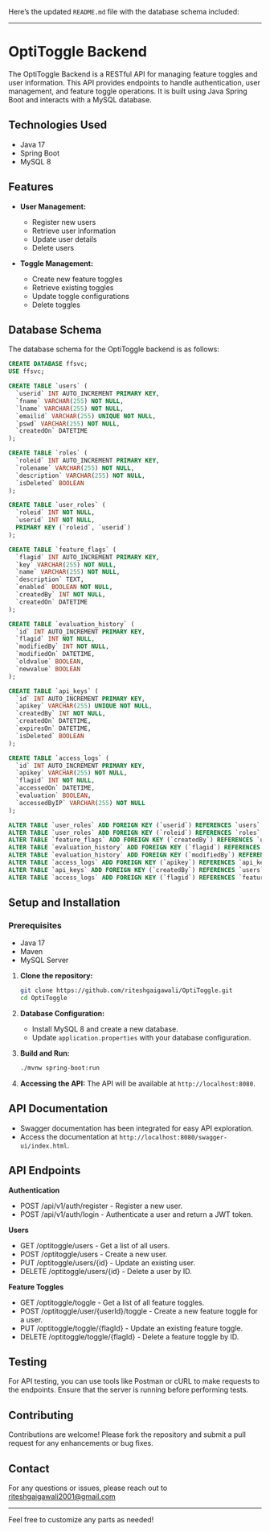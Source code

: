 Here’s the updated `README.md` file with the database schema included:

---

# OptiToggle Backend

The OptiToggle Backend is a RESTful API for managing feature toggles and user information. This API provides endpoints to handle authentication, user management, and feature toggle operations. It is built using Java Spring Boot and interacts with a MySQL database.

## Technologies Used

- Java 17
- Spring Boot
- MySQL 8

## Features

- **User Management:**
  - Register new users
  - Retrieve user information
  - Update user details
  - Delete users

- **Toggle Management:**
  - Create new feature toggles
  - Retrieve existing toggles
  - Update toggle configurations
  - Delete toggles

## Database Schema

The database schema for the OptiToggle backend is as follows:

```sql
CREATE DATABASE ffsvc;
USE ffsvc;

CREATE TABLE `users` (
  `userid` INT AUTO_INCREMENT PRIMARY KEY,
  `fname` VARCHAR(255) NOT NULL,
  `lname` VARCHAR(255) NOT NULL,
  `emailid` VARCHAR(255) UNIQUE NOT NULL,
  `pswd` VARCHAR(255) NOT NULL,
  `createdOn` DATETIME
);

CREATE TABLE `roles` (
  `roleid` INT AUTO_INCREMENT PRIMARY KEY,
  `rolename` VARCHAR(255) NOT NULL,
  `description` VARCHAR(255) NOT NULL,
  `isDeleted` BOOLEAN
);

CREATE TABLE `user_roles` (
  `roleid` INT NOT NULL,
  `userid` INT NOT NULL,
  PRIMARY KEY (`roleid`, `userid`)
);

CREATE TABLE `feature_flags` (
  `flagid` INT AUTO_INCREMENT PRIMARY KEY,
  `key` VARCHAR(255) NOT NULL,
  `name` VARCHAR(255) NOT NULL,
  `description` TEXT,
  `enabled` BOOLEAN NOT NULL,
  `createdBy` INT NOT NULL,
  `createdOn` DATETIME
);

CREATE TABLE `evaluation_history` (
  `id` INT AUTO_INCREMENT PRIMARY KEY,
  `flagid` INT NOT NULL,
  `modifiedBy` INT NOT NULL,
  `modifiedOn` DATETIME,
  `oldvalue` BOOLEAN,
  `newvalue` BOOLEAN
);

CREATE TABLE `api_keys` (
  `id` INT AUTO_INCREMENT PRIMARY KEY,
  `apikey` VARCHAR(255) UNIQUE NOT NULL,
  `createdBy` INT NOT NULL,
  `createdOn` DATETIME,
  `expiresOn` DATETIME,
  `isDeleted` BOOLEAN
);

CREATE TABLE `access_logs` (
  `id` INT AUTO_INCREMENT PRIMARY KEY,
  `apikey` VARCHAR(255) NOT NULL,
  `flagid` INT NOT NULL,
  `accessedOn` DATETIME,
  `evaluation` BOOLEAN,
  `accessedByIP` VARCHAR(255) NOT NULL
);

ALTER TABLE `user_roles` ADD FOREIGN KEY (`userid`) REFERENCES `users` (`userid`);
ALTER TABLE `user_roles` ADD FOREIGN KEY (`roleid`) REFERENCES `roles` (`roleid`);
ALTER TABLE `feature_flags` ADD FOREIGN KEY (`createdBy`) REFERENCES `users` (`userid`);
ALTER TABLE `evaluation_history` ADD FOREIGN KEY (`flagid`) REFERENCES `feature_flags` (`flagid`);
ALTER TABLE `evaluation_history` ADD FOREIGN KEY (`modifiedBy`) REFERENCES `users` (`userid`);
ALTER TABLE `access_logs` ADD FOREIGN KEY (`apikey`) REFERENCES `api_keys` (`apikey`);
ALTER TABLE `api_keys` ADD FOREIGN KEY (`createdBy`) REFERENCES `users` (`userid`);
ALTER TABLE `access_logs` ADD FOREIGN KEY (`flagid`) REFERENCES `feature_flags` (`flagid`);
```

## Setup and Installation

### Prerequisites

- Java 17
- Maven
- MySQL Server

1. **Clone the repository:**
   ```bash
   git clone https://github.com/riteshgaigawali/OptiToggle.git
   cd OptiToggle
   ```

2. **Database Configuration:**
   - Install MySQL 8 and create a new database.
   - Update `application.properties` with your database configuration.

3. **Build and Run:**
   ```bash
   ./mvnw spring-boot:run
   ```

4. **Accessing the API:**
   The API will be available at `http://localhost:8080`.

## API Documentation

- Swagger documentation has been integrated for easy API exploration.
- Access the documentation at `http://localhost:8080/swagger-ui/index.html`.

## API Endpoints

**Authentication**
- POST /api/v1/auth/register - Register a new user.
- POST /api/v1/auth/login - Authenticate a user and return a JWT token.

**Users**
- GET /optitoggle/users - Get a list of all users.
- POST /optitoggle/users - Create a new user.
- PUT /optitoggle/users/{id} - Update an existing user.
- DELETE /optitoggle/users/{id} - Delete a user by ID.

**Feature Toggles**
- GET /optitoggle/toggle - Get a list of all feature toggles.
- POST /optitoggle/user/{userId}/toggle - Create a new feature toggle for a user.
- PUT /optitoggle/toggle/{flagId} - Update an existing feature toggle.
- DELETE /optitoggle/toggle/{flagId} - Delete a feature toggle by ID.

## Testing

For API testing, you can use tools like Postman or cURL to make requests to the endpoints. Ensure that the server is running before performing tests.

## Contributing

Contributions are welcome! Please fork the repository and submit a pull request for any enhancements or bug fixes.

## Contact

For any questions or issues, please reach out to riteshgaigawali2001@gmail.com

---

Feel free to customize any parts as needed!
